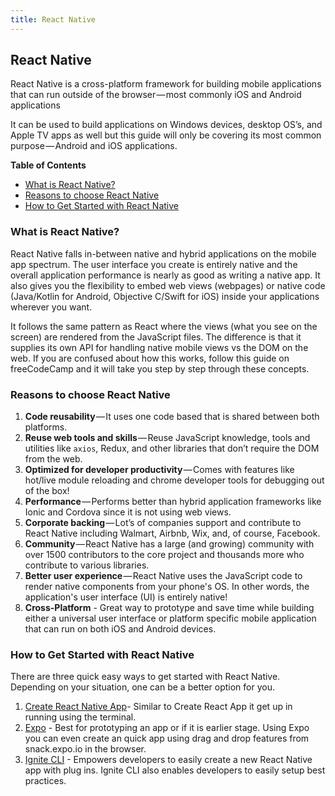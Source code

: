 ```yaml
---
title: React Native
---
```

## React Native

React Native is a cross-platform framework for building mobile applications that can run outside of the browser — most commonly iOS and Android applications

It can be used to build applications on Windows devices, desktop OS’s, and Apple TV apps as well but this guide will only be covering its most common purpose — Android and iOS applications.

**Table of Contents**
- [What is React Native?](#what-is-react-native)
- [Reasons to choose React Native](#reasons-to-choose-react-native)
- [How to Get Started with React Native](#how-to-get-started-with-react-native)

### What is React Native?

React Native falls in-between native and hybrid applications on the mobile app spectrum. The user interface you create is entirely native and the overall application performance is nearly as good as writing a native app. It also gives you the flexibility to embed web views (webpages) or native code (Java/Kotlin for Android, Objective C/Swift for iOS) inside your applications wherever you want.

It follows the same pattern as React where the views (what you see on the screen) are rendered from the JavaScript files. The difference is that it supplies its own API for handling native mobile views vs the DOM on the web. If you are confused about how this works, follow this guide on freeCodeCamp and it will take you step by step through these concepts.

### Reasons to choose React Native
1. **Code reusability** — It uses one code based that is shared between both platforms.
1. **Reuse web tools and skills** — Reuse JavaScript knowledge, tools and utilities like `axios`, Redux, and other libraries that don’t require the DOM from the web.
1. **Optimized for developer productivity** — Comes with features like hot/live module reloading and chrome developer tools for debugging out of the box!
1. **Performance** — Performs better than hybrid application frameworks like Ionic and Cordova since it is not using web views.
1. **Corporate backing** — Lot’s of companies support and contribute to React Native including Walmart, Airbnb, Wix, and, of course, Facebook.
1. **Community** — React Native has a large (and growing) community with over 1500 contributors to the core project and thousands more who contribute to various libraries.
1. **Better user experience** — React Native uses the JavaScript code to render native components from your phone's OS. In other words, the application's user interface (UI) is entirely native!
1. **Cross-Platform** - Great way to prototype and save time while building either a universal user interface or platform specific mobile application that can run on both iOS and Android devices.

### How to Get Started with React Native

There are three quick easy ways to get started with React Native. Depending on your situation, one can be a better option for you. 

1. [Create React Native App](https://www.npmjs.com/package/create-react-native-app)- Similar to Create React App it get up in running using the terminal.
1. [Expo](https://expo.io) - Best for prototyping an app or if it is earlier stage. Using Expo you can even create an quick app using drag and drop features from snack.expo.io in the browser. 
1. [Ignite CLI](https://github.com/infinitered/ignite) - Empowers developers to easily create a new React Native app with plug ins. Ignite CLI also enables developers to easily setup best practices. 

